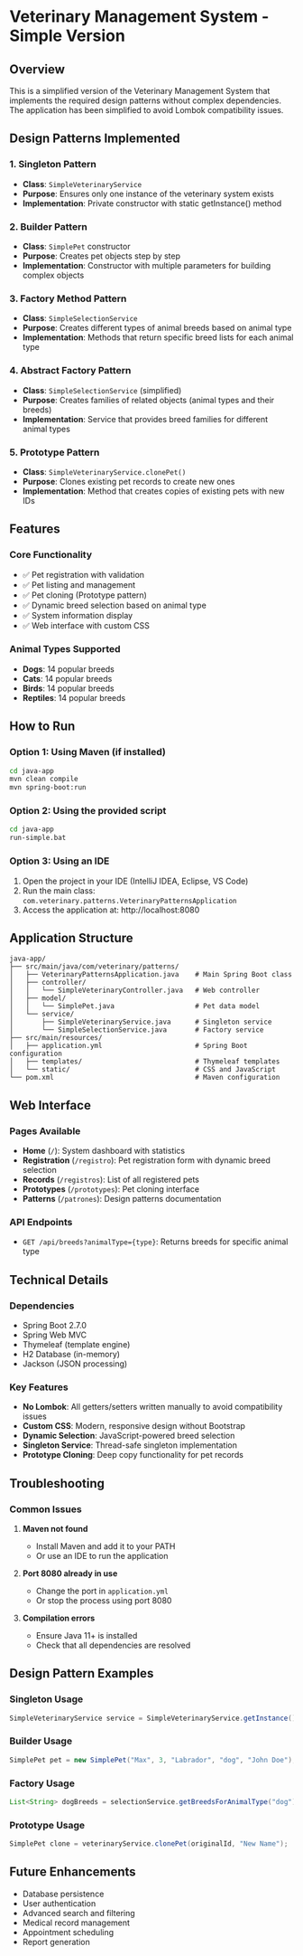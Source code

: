 # Veterinary Management System - Simple Version

## Overview
This is a simplified version of the Veterinary Management System that implements the required design patterns without complex dependencies. The application has been simplified to avoid Lombok compatibility issues.

## Design Patterns Implemented

### 1. Singleton Pattern
- **Class**: `SimpleVeterinaryService`
- **Purpose**: Ensures only one instance of the veterinary system exists
- **Implementation**: Private constructor with static getInstance() method

### 2. Builder Pattern
- **Class**: `SimplePet` constructor
- **Purpose**: Creates pet objects step by step
- **Implementation**: Constructor with multiple parameters for building complex objects

### 3. Factory Method Pattern
- **Class**: `SimpleSelectionService`
- **Purpose**: Creates different types of animal breeds based on animal type
- **Implementation**: Methods that return specific breed lists for each animal type

### 4. Abstract Factory Pattern
- **Class**: `SimpleSelectionService` (simplified)
- **Purpose**: Creates families of related objects (animal types and their breeds)
- **Implementation**: Service that provides breed families for different animal types

### 5. Prototype Pattern
- **Class**: `SimpleVeterinaryService.clonePet()`
- **Purpose**: Clones existing pet records to create new ones
- **Implementation**: Method that creates copies of existing pets with new IDs

## Features

### Core Functionality
- ✅ Pet registration with validation
- ✅ Pet listing and management
- ✅ Pet cloning (Prototype pattern)
- ✅ Dynamic breed selection based on animal type
- ✅ System information display
- ✅ Web interface with custom CSS

### Animal Types Supported
- **Dogs**: 14 popular breeds
- **Cats**: 14 popular breeds  
- **Birds**: 14 popular breeds
- **Reptiles**: 14 popular breeds

## How to Run

### Option 1: Using Maven (if installed)
```bash
cd java-app
mvn clean compile
mvn spring-boot:run
```

### Option 2: Using the provided script
```bash
cd java-app
run-simple.bat
```

### Option 3: Using an IDE
1. Open the project in your IDE (IntelliJ IDEA, Eclipse, VS Code)
2. Run the main class: `com.veterinary.patterns.VeterinaryPatternsApplication`
3. Access the application at: http://localhost:8080

## Application Structure

```
java-app/
├── src/main/java/com/veterinary/patterns/
│   ├── VeterinaryPatternsApplication.java    # Main Spring Boot class
│   ├── controller/
│   │   └── SimpleVeterinaryController.java   # Web controller
│   ├── model/
│   │   └── SimplePet.java                    # Pet data model
│   └── service/
│       ├── SimpleVeterinaryService.java      # Singleton service
│       └── SimpleSelectionService.java       # Factory service
├── src/main/resources/
│   ├── application.yml                       # Spring Boot configuration
│   ├── templates/                            # Thymeleaf templates
│   └── static/                               # CSS and JavaScript
└── pom.xml                                   # Maven configuration
```

## Web Interface

### Pages Available
- **Home** (`/`): System dashboard with statistics
- **Registration** (`/registro`): Pet registration form with dynamic breed selection
- **Records** (`/registros`): List of all registered pets
- **Prototypes** (`/prototypes`): Pet cloning interface
- **Patterns** (`/patrones`): Design patterns documentation

### API Endpoints
- `GET /api/breeds?animalType={type}`: Returns breeds for specific animal type

## Technical Details

### Dependencies
- Spring Boot 2.7.0
- Spring Web MVC
- Thymeleaf (template engine)
- H2 Database (in-memory)
- Jackson (JSON processing)

### Key Features
- **No Lombok**: All getters/setters written manually to avoid compatibility issues
- **Custom CSS**: Modern, responsive design without Bootstrap
- **Dynamic Selection**: JavaScript-powered breed selection
- **Singleton Service**: Thread-safe singleton implementation
- **Prototype Cloning**: Deep copy functionality for pet records

## Troubleshooting

### Common Issues

1. **Maven not found**
   - Install Maven and add it to your PATH
   - Or use an IDE to run the application

2. **Port 8080 already in use**
   - Change the port in `application.yml`
   - Or stop the process using port 8080

3. **Compilation errors**
   - Ensure Java 11+ is installed
   - Check that all dependencies are resolved

## Design Pattern Examples

### Singleton Usage
```java
SimpleVeterinaryService service = SimpleVeterinaryService.getInstance();
```

### Builder Usage
```java
SimplePet pet = new SimplePet("Max", 3, "Labrador", "dog", "John Doe");
```

### Factory Usage
```java
List<String> dogBreeds = selectionService.getBreedsForAnimalType("dog");
```

### Prototype Usage
```java
SimplePet clone = veterinaryService.clonePet(originalId, "New Name");
```

## Future Enhancements
- Database persistence
- User authentication
- Advanced search and filtering
- Medical record management
- Appointment scheduling
- Report generation

